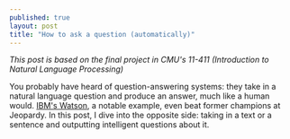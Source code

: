 ```yaml
---
published: true
layout: post
title: "How to ask a question (automatically)"
---
```


_This post is based on the final project in CMU's 11-411 (Introduction to Natural Language Processing)_

You probably have heard of question-answering systems: they take in a natural language question and produce an answer, much like a human would. [IBM's Watson](https://en.wikipedia.org/wiki/Watson_(computer)), a notable example, even beat former champions at Jeopardy. In this post, I dive into the opposite side: taking in a text or a sentence and outputting intelligent questions about it. 